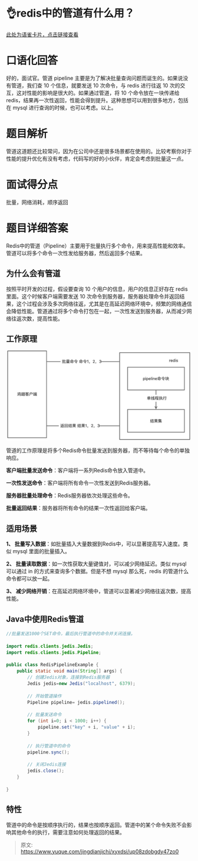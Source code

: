 # 👌redis中的管道有什么用？

[此处为语雀卡片，点击链接查看](https://www.yuque.com/jingdianjichi/xyxdsi/up08zdobgdy47zo0#xyIGi)

# 口语化回答
好的，面试官。管道 pipeline 主要是为了解决批量查询问题而诞生的。如果说没有管道，我们查 10 个信息，就要发送 10 次命令，与 redis 进行往返 10 次的交互，这对性能的影响是很大的。如果通过管道，将 10 个命令放在一块传递给 redis，结果再一次性返回，性能会得到提升。这种思想可以用到很多地方，包括在 mysql 进行查询的时候，也可以考虑。以上。

# 题目解析
管道这道题还比较常问，因为在公司中还是很多场景都在使用的。比较考察你对于性能的提升优化有没有考虑，代码写的好的小伙伴，肯定会考虑到批量这一点。

# 面试得分点
批量，网络消耗，顺序返回

# 题目详细答案
Redis中的管道（Pipeline）主要用于批量执行多个命令，用来提高性能和效率。管道可以将多个命令一次性发给服务器，然后返回多个结果。

## 为什么会有管道
按照平时开发的过程，假设要查询 10 个用户的信息，用户的信息正好存在 redis 里面。这个时候客户端需要发送 10 次命令到服务器，服务器处理命令并返回结果，这个过程会涉及多次网络往返，尤其是在高延迟网络环境中，频繁的网络通信会降低性能。管道通过将多个命令打包在一起，一次性发送到服务器，从而减少网络往返次数，提高性能。

## 工作原理
![画板](./img/TT8Bj6XeyuU5Dn-R/1723105093806-e6646a87-5455-49e8-aaf2-b13d6d8b7f36-299274.jpeg)

管道的工作原理是将多个Redis命令批量发送到服务器，而不等待每个命令的单独响应。

**客户端批量发送命令**：客户端将一系列Redis命令放入管道中。

**一次性发送命令**：客户端将所有命令一次性发送到Redis服务器。

**服务器批量处理命令**：Redis服务器依次处理这些命令。

**批量返回结果**：服务器将所有命令的结果一次性返回给客户端。

## 适用场景
**1、 批量写入数据**：如批量插入大量数据到Redis中，可以显著提高写入速度。类似 mysql 里面的批量插入。

**2、 批量读取数据**：如一次性获取大量键值对，可以减少网络延迟。类似 mysql 可以通过 in 的方式来查询多个数据。但是不想 mysql 那么死，redis 的管道什么命令都可以放一起。

**3、 减少网络开销**：在高延迟网络环境中，管道可以显著减少网络往返次数，提高性能。

## Java中使用Redis管道


```java
//批量发送1000个SET命令，最后执行管道中的命令并关闭连接。

import redis.clients.jedis.Jedis;
import redis.clients.jedis.Pipeline;

public class RedisPipelineExample {
    public static void main(String[] args) {
        // 创建Jedis对象，连接到Redis服务器
        Jedis jedis=new Jedis("localhost", 6379);

        // 开始管道操作
        Pipeline pipeline= jedis.pipelined();

        // 批量发送命令
        for (int i=0; i < 1000; i++) {
            pipeline.set("key" + i, "value" + i);
        }

        // 执行管道中的命令
        pipeline.sync();

        // 关闭Jedis连接
        jedis.close();
    }
    
}
```

## 特性
管道中的命令是按顺序执行的，结果也按顺序返回。管道中的某个命令失败不会影响其他命令的执行，需要注意如何处理返回的结果。



> 原文: <https://www.yuque.com/jingdianjichi/xyxdsi/up08zdobgdy47zo0>